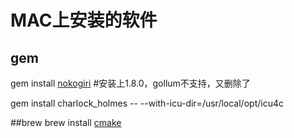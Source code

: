 # MAC上安装的软件

## gem

gem install [nokogiri](/tools/nokogiri) #安装上1.8.0，gollum不支持，又删除了

gem install charlock_holmes -- --with-icu-dir=/usr/local/opt/icu4c

##brew
brew install [cmake](/t/cmake)
